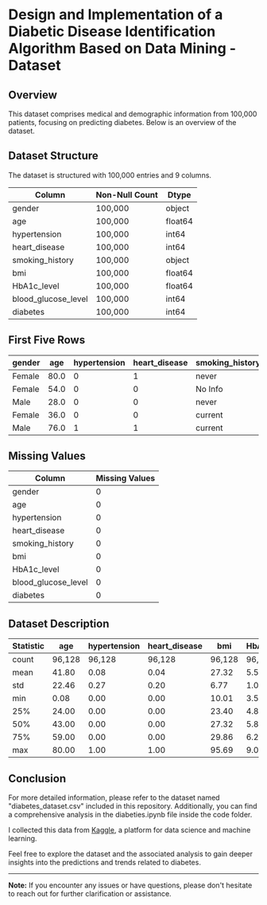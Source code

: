 # Design and Implementation of a Diabetic Disease Identification Algorithm Based on Data Mining - Dataset

## Overview

This dataset comprises medical and demographic information from 100,000 patients, focusing on predicting diabetes. Below is an overview of the dataset.

## Dataset Structure

The dataset is structured with 100,000 entries and 9 columns.

| Column               | Non-Null Count | Dtype  |
|----------------------|----------------|--------|
| gender               | 100,000        | object |
| age                  | 100,000        | float64|
| hypertension         | 100,000        | int64  |
| heart_disease        | 100,000        | int64  |
| smoking_history      | 100,000        | object |
| bmi                  | 100,000        | float64|
| HbA1c_level          | 100,000        | float64|
| blood_glucose_level  | 100,000        | int64  |
| diabetes             | 100,000        | int64  |

## First Five Rows

| gender | age  | hypertension | heart_disease | smoking_history | bmi  | HbA1c_level | blood_glucose_level | diabetes |
|--------|------|--------------|---------------|------------------|------|-------------|----------------------|----------|
| Female | 80.0 | 0            | 1             | never            | 25.19| 6.6         | 140                  | 0        |
| Female | 54.0 | 0            | 0             | No Info          | 27.32| 6.6         | 80                   | 0        |
| Male   | 28.0 | 0            | 0             | never            | 27.32| 5.7         | 158                  | 0        |
| Female | 36.0 | 0            | 0             | current          | 23.45| 5.0         | 155                  | 0        |
| Male   | 76.0 | 1            | 1             | current          | 20.14| 4.8         | 155                  | 0        |

## Missing Values

| Column               | Missing Values |
|----------------------|----------------|
| gender               | 0              |
| age                  | 0              |
| hypertension         | 0              |
| heart_disease        | 0              |
| smoking_history      | 0              |
| bmi                  | 0              |
| HbA1c_level          | 0              |
| blood_glucose_level  | 0              |
| diabetes             | 0              |

## Dataset Description

| Statistic            | age    | hypertension | heart_disease | bmi   | HbA1c_level | blood_glucose_level | diabetes |
|----------------------|--------|--------------|---------------|-------|-------------|----------------------|----------|
| count                | 96,128 | 96,128       | 96,128        | 96,128| 96,128      | 96,128               | 96,128   |
| mean                 | 41.80  | 0.08         | 0.04          | 27.32 | 5.53        | 138.22               | 0.09     |
| std                  | 22.46  | 0.27         | 0.20          | 6.77  | 1.07        | 40.91                | 0.28     |
| min                  | 0.08   | 0.00         | 0.00          | 10.01 | 3.50        | 80.00                | 0.00     |
| 25%                  | 24.00  | 0.00         | 0.00          | 23.40 | 4.80        | 100.00               | 0.00     |
| 50%                  | 43.00  | 0.00         | 0.00          | 27.32 | 5.80        | 140.00               | 0.00     |
| 75%                  | 59.00  | 0.00         | 0.00          | 29.86 | 6.20        | 159.00               | 0.00     |
| max                  | 80.00  | 1.00         | 1.00          | 95.69 | 9.00        | 300.00               | 1.00     |


## Conclusion

For more detailed information, please refer to the dataset named "diabetes_dataset.csv" included in this repository. Additionally, you can find a comprehensive analysis in the diabeties.ipynb file inside the code folder.

I collected this data from [Kaggle](https://www.kaggle.com), a platform for data science and machine learning.

Feel free to explore the dataset and the associated analysis to gain deeper insights into the predictions and trends related to diabetes.

---

**Note:** If you encounter any issues or have questions, please don't hesitate to reach out for further clarification or assistance.

